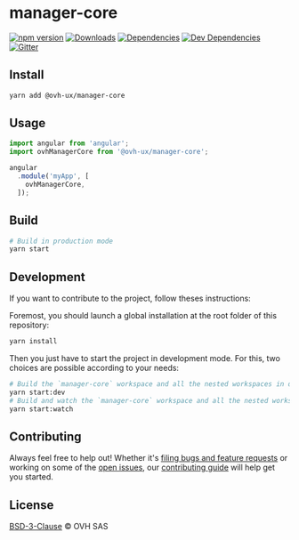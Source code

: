 # manager-core

[![npm version](https://badgen.net/npm/v/@ovh-ux/manager-core)](https://www.npmjs.com/package/@ovh-ux/manager-core) [![Downloads](https://badgen.net/npm/dt/@ovh-ux/manager-core)](https://npmjs.com/package/@ovh-ux/manager-core) [![Dependencies](https://badgen.net/david/dep/ovh-ux/manager/packages/manager/modules/core)](https://npmjs.com/package/@ovh-ux/manager-core?activeTab=dependencies) [![Dev Dependencies](https://badgen.net/david/dev/ovh-ux/manager/packages/manager/modules/core)](https://npmjs.com/package/@ovh-ux/manager-core?activeTab=dependencies) [![Gitter](https://badgen.net/badge/gitter/ovh-ux/blue?icon=gitter)](https://gitter.im/ovh/ux)

## Install

```sh
yarn add @ovh-ux/manager-core
```

## Usage

```js
import angular from 'angular';
import ovhManagerCore from '@ovh-ux/manager-core';

angular
  .module('myApp', [
    ovhManagerCore,
  ]);
```

## Build

```sh
# Build in production mode
yarn start
```

## Development

If you want to contribute to the project, follow theses instructions:

Foremost, you should launch a global installation at the root folder of this repository:

```sh
yarn install
```

Then you just have to start the project in development mode. For this, two choices are possible according to your needs:

```sh
# Build the `manager-core` workspace and all the nested workspaces in development mode and watch only `manager-core` workspace
yarn start:dev
# Build and watch the `manager-core` workspace and all the nested workspaces in development mode
yarn start:watch
```

## Contributing

Always feel free to help out! Whether it's [filing bugs and feature requests](https://github.com/ovh/manager/issues/new) or working on some of the [open issues](https://github.com/ovh/manager/issues), our [contributing guide](https://github.com/ovh/manager/blob/master/CONTRIBUTING.md) will help get you started.

## License

[BSD-3-Clause](LICENSE) © OVH SAS
